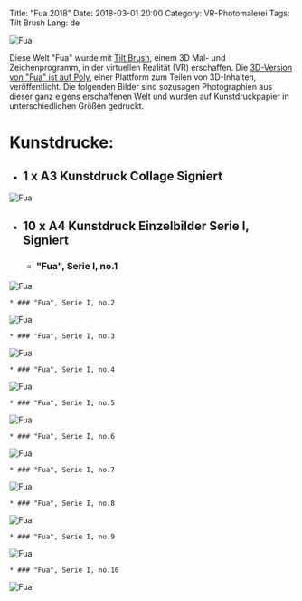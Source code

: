 Title: "Fua 2018"
Date: 2018-03-01 20:00
Category: VR-Photomalerei
Tags: Tilt Brush
Lang: de

![Fua]({filename}images/vrfua/cr-smeerws-fua1.jpg "Fua")


Diese Welt "Fua" wurde mit [Tilt Brush](https://www.tiltbrush.com/), einem 3D Mal- und Zeichenprogramm, in der virtuellen Realität (VR) erschaffen. Die [3D-Version von "Fua" ist auf Poly](https://poly.google.com/view/9gQJqzQspy0), einer Plattform zum Teilen von 3D-Inhalten, veröffentlicht. Die folgenden Bilder sind sozusagen Photographien aus dieser ganz eigens erschaffenen Welt und wurden auf Kunstdruckpapier in unterschiedlichen Größen gedruckt.

# Kunstdrucke:

* ## 1 x A3 Kunstdruck Collage Signiert
![Fua]({filename}images/vrfua/cr-smeerws-pfua-a3.jpg "Fua")

* ## 10 x A4 Kunstdruck Einzelbilder Serie I, Signiert 

    * ### "Fua", Serie I, no.1
![Fua]({filename}images/vrfua/cr-smeerws-fua-web-1.jpg "Fua no.1")

    * ### "Fua", Serie I, no.2
![Fua]({filename}images/vrfua/cr-smeerws-fua-web-2.jpg "Fua no.2")

    * ### "Fua", Serie I, no.3
![Fua]({filename}images/vrfua/cr-smeerws-fua-web-3.jpg "Fua no.3")

    * ### "Fua", Serie I, no.4
![Fua]({filename}images/vrfua/cr-smeerws-fua-web-4.jpg "Fua no.4")

    * ### "Fua", Serie I, no.5
![Fua]({filename}images/vrfua/cr-smeerws-fua-web-5.jpg "Fua no.5")

    * ### "Fua", Serie I, no.6
![Fua]({filename}images/vrfua/cr-smeerws-fua-web-6.jpg "Fua no.6")

    * ### "Fua", Serie I, no.7
![Fua]({filename}images/vrfua/cr-smeerws-fua-web-7.jpg "Fua no.7")

    * ### "Fua", Serie I, no.8
![Fua]({filename}images/vrfua/cr-smeerws-fua-web-8.jpg "Fua no.8")

    * ### "Fua", Serie I, no.9
![Fua]({filename}images/vrfua/cr-smeerws-fua-web-9.jpg "Fua no.9")

    * ### "Fua", Serie I, no.10
![Fua]({filename}images/vrfua/cr-smeerws-fua-web-10.jpg "Fua no.10")
